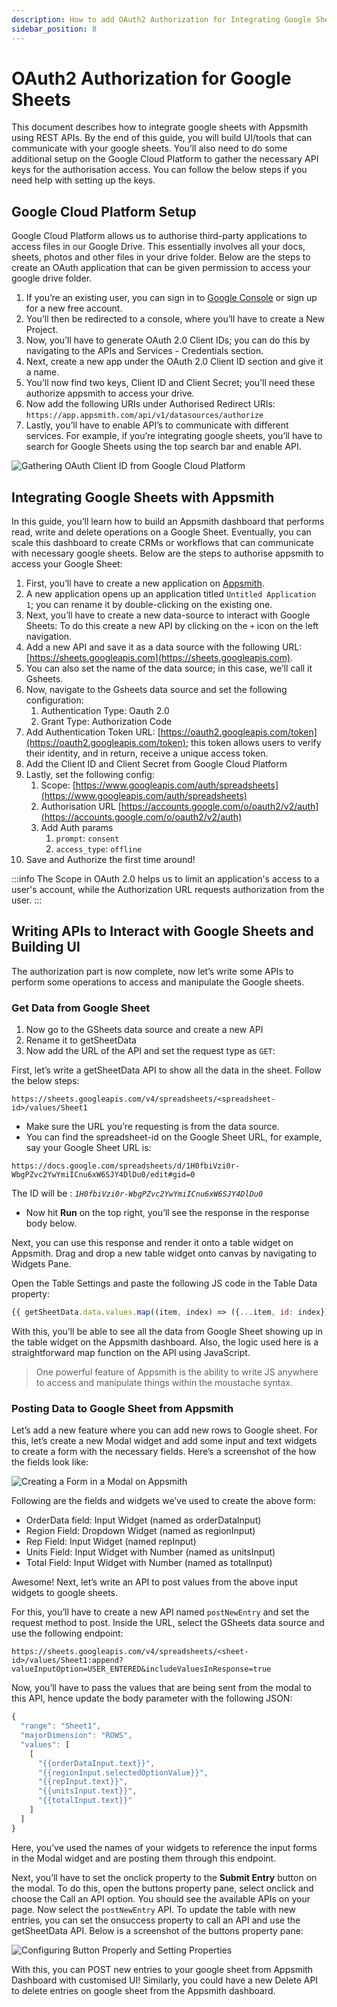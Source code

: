 ```yaml
---
description: How to add OAuth2 Authorization for Integrating Google Sheets into Appsmith
sidebar_position: 8
---
```


# OAuth2 Authorization for Google Sheets

This document describes how to integrate google sheets with Appsmith using REST APIs. By the end of this guide, you will build UI/tools that can communicate with your google sheets. You’ll also need to do some additional setup on the Google Cloud Platform to gather the necessary API keys for the authorisation access. You can follow the below steps if you need help with setting up the keys.

## **Google Cloud Platform Setup**

Google Cloud Platform allows us to authorise third-party applications to access files in our Google Drive. This essentially involves all your docs, sheets, photos and other files in your drive folder. Below are the steps to create an OAuth application that can be given permission to access your google drive folder.

1. If you’re an existing user, you can sign in to [Google Console](https://cloud.google.com/) or sign up for a new free account.
2. You’ll then be redirected to a console, where you’ll have to create a New Project.
3. Now, you’ll have to generate OAuth 2.0 Client IDs; you can do this by navigating to the APIs and Services - Credentials section.
4. Next, create a new app under the OAuth 2.0 Client ID section and give it a name.
5. You’ll now find two keys, Client ID and Client Secret; you’ll need these authorize appsmith to access your drive.
6. Now add the following URIs under Authorised Redirect URIs: `https://app.appsmith.com/api/v1/datasources/authorize`
7. Lastly, you’ll have to enable API’s to communicate with different services. For example, if you’re integrating google sheets, you’ll have to search for Google Sheets using the top search bar and enable API.

![Gathering OAuth Client ID from Google Cloud Platform](</img/image_(9).png>)

## **Integrating Google Sheets with Appsmith**

In this guide, you’ll learn how to build an Appsmith dashboard that performs read, write and delete operations on a Google Sheet. Eventually, you can scale this dashboard to create CRMs or workflows that can communicate with necessary google sheets. Below are the steps to authorise appsmith to access your Google Sheet:

1. First, you’ll have to create a new application on [Appsmith](https://app.appsmith.com/applications).
2. A new application opens up an application titled `Untitled Application 1`; you can rename it by double-clicking on the existing one.
3. Next, you’ll have to create a new data-source to interact with Google Sheets: To do this create a new API by clicking on the `+` icon on the left navigation.
4. Add a new API and save it as a data source with the following URL: [https://sheets.googleapis.com](https://sheets.googleapis.com).
5. You can also set the name of the data source; in this case, we’ll call it Gsheets.
6. Now, navigate to the Gsheets data source and set the following configuration:
   1. Authentication Type: Oauth 2.0
   2. Grant Type: Authorization Code
7. Add Authentication Token URL: [https://oauth2.googleapis.com/token](https://oauth2.googleapis.com/token); this token allows users to verify their identity, and in return, receive a unique access token.
8. Add the Client ID and Client Secret from Google Cloud Platform
9. Lastly, set the following config:
   1. Scope: [https://www.googleapis.com/auth/spreadsheets](https://www.googleapis.com/auth/spreadsheets)
   2. Authorisation URL [https://accounts.google.com/o/oauth2/v2/auth](https://accounts.google.com/o/oauth2/v2/auth)
   3. Add Auth params
      1. `prompt`: `consent`
      2. `access_type`: `offline`
10. Save and Authorize the first time around!

:::info
The Scope in OAuth 2.0 helps us to limit an application's access to a user's account, while the Authorization URL requests authorization from the user.
:::

## **Writing APIs to Interact with Google Sheets and Building UI**

The authorization part is now complete, now let’s write some APIs to perform some operations to access and manipulate the Google sheets.

### Get Data from Google Sheet

1. Now go to the GSheets data source and create a new API
2. Rename it to getSheetData
3. Now add the URL of the API and set the request type as `GET`:

First, let’s write a getSheetData API to show all the data in the sheet. Follow the below steps:

```
https://sheets.googleapis.com/v4/spreadsheets/<spreadsheet-id>/values/Sheet1
```

* Make sure the URL you’re requesting is from the data source.
* You can find the spreadsheet-id on the Google Sheet URL, for example, say your Google Sheet URL is:

`https://docs.google.com/spreadsheets/d/1H0fbiVzi0r-WbgPZvc2YwYmiICnu6xW6SJY4DlDu0/edit#gid=0`

The ID will be : _`1H0fbiVzi0r-WbgPZvc2YwYmiICnu6xW6SJY4DlDu0`_

* Now hit **Run** on the top right, you’ll see the response in the response body below.

Next, you can use this response and render it onto a table widget on Appsmith. Drag and drop a new table widget onto canvas by navigating to Widgets Pane.

Open the Table Settings and paste the following JS code in the Table Data property:

```javascript
{{ getSheetData.data.values.map((item, index) => ({...item, id: index})) }}
```

With this, you’ll be able to see all the data from Google Sheet showing up in the table widget on the Appsmith dashboard. Also, the logic used here is a straightforward map function on the API using JavaScript.

> One powerful feature of Appsmith is the ability to write JS anywhere to access and manipulate things within the moustache syntax.

### **Posting Data to Google Sheet from Appsmith**

Let’s add a new feature where you can add new rows to Google sheet. For this, let’s create a new Modal widget and add some input and text widgets to create a form with the necessary fields. Here’s a screenshot of the how the fields look like:

![Creating a Form in a Modal on Appsmith](https://lh6.googleusercontent.com/ZpTNggfMB1w\_MNz9JPEy4llmyrLZ9QvWGHlhOh2KsqdedTBVBWuPLzgUKoGRl2xrSscniWehfAlXkrjUmFrwyl-f3cMk4tydgT4L-pffs2elwegJtnuICOjrHpQ349fgq-ngt6Wx)

Following are the fields and widgets we’ve used to create the above form:

* OrderData field: Input Widget (named as orderDataInput)
* Region Field: Dropdown Widget (named as regionInput)
* Rep Field: Input Widget (named repInput)
* Units Field: Input Widget with Number (named as unitsInput)
* Total Field: Input Widget with Number (named as totalInput)

Awesome! Next, let’s write an API to post values from the above input widgets to google sheets.

For this, you’ll have to create a new API named `postNewEntry` and set the request method to post. Inside the URL, select the GSheets data source and use the following endpoint:

```
https://sheets.googleapis.com/v4/spreadsheets/<sheet-id>/values/Sheet1:append?valueInputOption=USER_ENTERED&includeValuesInResponse=true
```

Now, you’ll have to pass the values that are being sent from the modal to this API, hence update the body parameter with the following JSON:

```javascript
{
  "range": "Sheet1",
  "majorDimension": "ROWS",
  "values": [
    [
      "{{orderDataInput.text}}",
      "{{regionInput.selectedOptionValue}}",
      "{{repInput.text}}",
      "{{unitsInput.text}}",
      "{{totalInput.text}}"
    ]
  ]
}
```

Here, you’ve used the names of your widgets to reference the input forms in the Modal widget and are posting them through this endpoint.

Next, you’ll have to set the onclick property to the **Submit Entry** button on the modal. To do this, open the buttons property pane, select onclick and choose the Call an API option. You should see the available APIs on your page. Now select the `postNewEntry` API. To update the table with new entries, you can set the onsuccess property to call an API and use the getSheetData API. Below is a screenshot of the buttons property pane:

![Configuring Button Properly and Setting Properties](https://lh5.googleusercontent.com/DIFB\_MdK0ccGrPHxE7ZihO\_rUB7C1-W-8WafT3B95s6JUDsiY4ruOEL-ulkjGgaKu2cxhBXjbRlxGru8YUN6VnFGqZDJnaX5a4rdykCpsqawUXGR2\_Y8nZS5GtV4pSZLqZHTErHR)

With this, you can POST new entries to your google sheet from Appsmith Dashboard with customised UI! Similarly, you could have a new Delete API to delete entries on google sheet from the Appsmith dashboard.
